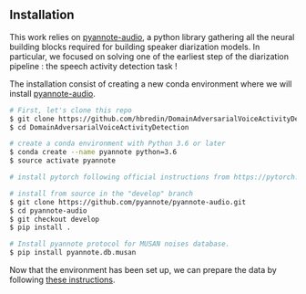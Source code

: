## Installation

This work relies on [pyannote-audio](https://github.com/pyannote/pyannote-audio), a python library gathering all the neural building blocks required for building speaker diarization models. 
In particular, we focused on solving one of the earliest step of the diarization pipeline : the speech activity detection task !

The installation consist of creating a new conda environment where we will install [pyannote-audio](https://github.com/pyannote/pyannote-audio).

```bash
# First, let's clone this repo
$ git clone https://github.com/hbredin/DomainAdversarialVoiceActivityDetection.git
$ cd DomainAdversarialVoiceActivityDetection

# create a conda environment with Python 3.6 or later
$ conda create --name pyannote python=3.6
$ source activate pyannote

# install pytorch following official instructions from https://pytorch.org/

# install from source in the "develop" branch
$ git clone https://github.com/pyannote/pyannote-audio.git
$ cd pyannote-audio
$ git checkout develop
$ pip install .

# Install pyannote protocol for MUSAN noises database.
$ pip install pyannote.db.musan

``` 

Now that the environment has been set up, we can prepare the data by following [these instructions](./database.md).